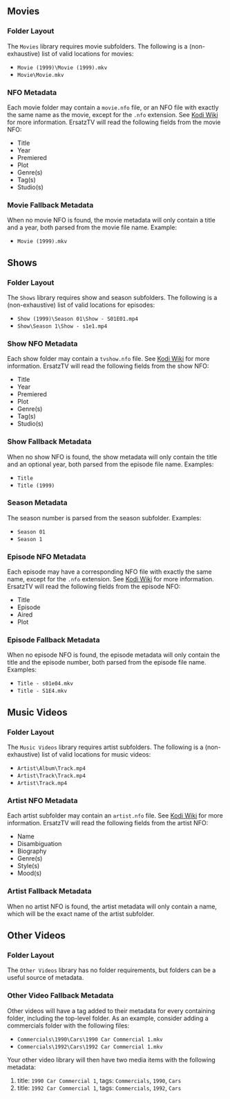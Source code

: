﻿## Movies

### Folder Layout

The `Movies` library requires movie subfolders. The following is a (non-exhaustive) list of valid locations for movies:

- `Movie (1999)\Movie (1999).mkv`
- `Movie\Movie.mkv`

### NFO Metadata

Each movie folder may contain a `movie.nfo` file, or an NFO file with exactly the same name as the movie, except for the `.nfo` extension. See [Kodi Wiki](https://kodi.wiki/view/NFO_files/Movies) for more information.
ErsatzTV will read the following fields from the movie NFO:

- Title
- Year
- Premiered
- Plot
- Genre(s)
- Tag(s)
- Studio(s)

### Movie Fallback Metadata

When no movie NFO is found, the movie metadata will only contain a title and a year, both parsed from the movie file name. Example:

- `Movie (1999).mkv`

## Shows

### Folder Layout

The `Shows` library requires show and season subfolders. The following is a (non-exhaustive) list of valid locations for episodes:

- `Show (1999)\Season 01\Show - S01E01.mp4`
- `Show\Season 1\Show - s1e1.mp4`

### Show NFO Metadata

Each show folder may contain a `tvshow.nfo` file. See [Kodi Wiki](https://kodi.wiki/view/NFO_files/TV_shows#TV_Show) for more information.
ErsatzTV will read the following fields from the show NFO:

- Title
- Year
- Premiered
- Plot
- Genre(s)
- Tag(s)
- Studio(s)

### Show Fallback Metadata

When no show NFO is found, the show metadata will only contain the title and an optional year, both parsed from the episode file name.
Examples:

- `Title`
- `Title (1999)`

### Season Metadata

The season number is parsed from the season subfolder.
Examples:

- `Season 01`
- `Season 1`

### Episode NFO Metadata

Each episode may have a corresponding NFO file with exactly the same name, except for the `.nfo` extension. See [Kodi Wiki](https://kodi.wiki/view/NFO_files/TV_shows#Episodes) for more information.
ErsatzTV will read the following fields from the episode NFO:

- Title
- Episode
- Aired
- Plot

### Episode Fallback Metadata

When no episode NFO is found, the episode metadata will only contain the title and the episode number, both parsed from the episode file name.
Examples:

- `Title - s01e04.mkv`
- `Title - S1E4.mkv`

## Music Videos

### Folder Layout

The `Music Videos` library requires artist subfolders. The following is a (non-exhaustive) list of valid locations for music videos:

- `Artist\Album\Track.mp4`
- `Artist\Track\Track.mp4`
- `Artist\Track.mp4`

### Artist NFO Metadata

Each artist subfolder may contain an `artist.nfo` file. See [Kodi Wiki](https://kodi.wiki/view/NFO_files/Music#Artists) for more information.
ErsatzTV will read the following fields from the artist NFO:

- Name
- Disambiguation
- Biography
- Genre(s)
- Style(s)
- Mood(s)

### Artist Fallback Metadata

When no artist NFO is found, the artist metadata will only contain a name, which will be the exact name of the artist subfolder.

## Other Videos

### Folder Layout

The `Other Videos` library has no folder requirements, but folders can be a useful source of metadata.

### Other Video Fallback Metadata

Other videos will have a tag added to their metadata for every containing folder, including the top-level folder. As an example, consider adding a commercials folder with the following files:

- `Commercials\1990\Cars\1990 Car Commercial 1.mkv`
- `Commercials\1992\Cars\1992 Car Commercial 1.mkv`

Your other video library will then have two media items with the following metadata:

1. title: `1990 Car Commercial 1`, tags: `Commercials`, `1990`, `Cars`
2. title: `1992 Car Commercial 1`, tags: `Commercials`, `1992`, `Cars`
